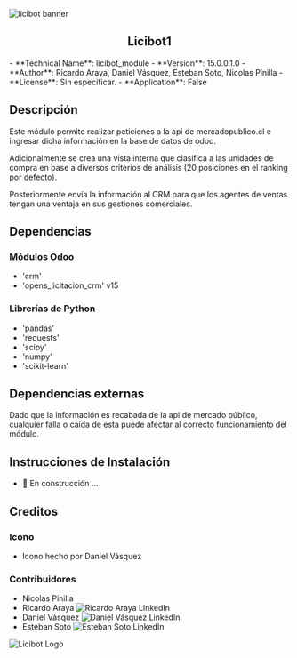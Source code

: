 ![licibot banner](static/banner.png)
<center> <h2>Licibot1</h2> </center>
- **Technical Name**: licibot_module
- **Version**: 15.0.0.1.0
- **Author**: Ricardo Araya, Daniel Vásquez, Esteban Soto, Nicolas Pinilla
- **License**: Sin especificar.
- **Application**: False

## Descripción
Este módulo permite realizar peticiones a la api de mercadopublico.cl 
e ingresar dicha información en la base de datos de odoo.

Adicionalmente se crea una vista interna que clasifica a las unidades de compra
en base a diversos criterios de análisis (20 posiciones en el ranking por defecto).

Posteriormente envía la información al CRM para que los agentes de ventas tengan 
una ventaja en sus gestiones comerciales.

## Dependencias

### Módulos Odoo
- 'crm'
- 'opens_licitacion_crm' v15

### Librerías de Python
- 'pandas'
- 'requests'
- 'scipy'
- 'numpy'
- 'scikit-learn'

## Dependencias externas
Dado que la información es recabada de la api de mercado público, cualquier 
falla o caída de esta puede afectar al correcto funcionamiento del módulo.

## Instrucciones de Instalación
- 🚧 En construcción ...

## Creditos

### Icono
- Icono hecho por Daniel Vásquez 

### Contribuidores
- Nicolas Pinilla 
- Ricardo Araya ![Ricardo Araya LinkedIn](https://www.linkedin.com/in/ricardo-araya-calfio/)
- Daniel Vásquez ![Daniel Vásquez LinkedIn](https://www.linkedin.com/in/daniel-vasquez-r/)
- Esteban Soto ![Esteban Soto LinkedIn](https://www.linkedin.com/in/esteban-soto-valenzuela/)

![Licibot Logo](static/banner.png "Licibot")

